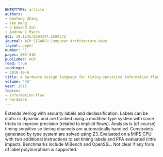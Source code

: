 ```yaml
---
ENTRYTYPE: article
authors:
- Danfeng Zhang
- Yao Wang
- G Edward Suh
- Andrew C Myers
doi: 10.1145/2694344.2694372
journal: ACM SIGARCH Computer Architecture News
layout: paper
number: '1'
pages: 503-516
publisher: ACM
read: true
readings:
- 2019-10-6
title: A hardware design language for timing-sensitive information-flow security
volume: '43'
year: 2015
topics:
- information-flow
- hardware
---
```


Extends Verilog with security labels and declassification. Labels can be static or dynamic and are tracked using a modified type system with some tricks to improve precision (related to implicit flows).  Analysis is (of course) timing sensitive so timing channels are automatically handled.
Constraints generated by type system are solved using Z3.
Evaluated on a MIPS CPU with two additional instructions to set timing labels and PPA evaluated (little impact).  Benchmarks include MiBench and OpenSSL.
Not clear if any form of label polymorphism is supported.

